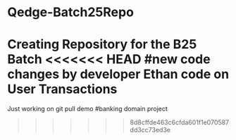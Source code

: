 # Qedge-Batch25Repo
Creating Repository for the B25 Batch
<<<<<<< HEAD
#new code changes by developer Ethan
code on User Transactions
=======
Just working on git pull demo
#banking domain project
>>>>>>> 8d8cffde463c6cfda601f1e070587dd3cc73ed3e
